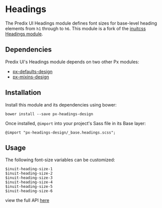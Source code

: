 # Headings

The Predix UI Headings module defines font sizes for base-level heading elements from `h1` through to `h6`. This module is a fork of the [inuitcss Headings module](https://github.com/inuitcss/base.headings).

## Dependencies

Predix UI's Headings module depends on two other Px modules:

* [px-defaults-design](https://github.com/PredixDev/px-defaults-design)
* [px-mixins-design](https://github.com/PredixDev/px-mixins-design)

## Installation

Install this module and its dependencies using bower:

    bower install --save px-headings-design

Once installed, `@import` into your project's Sass file in its Base layer:

    @import "px-headings-design/_base.headings.scss";

## Usage

The following font-size variables can be customized:

    $inuit-heading-size-1
    $inuit-heading-size-2
    $inuit-heading-size-3
    $inuit-heading-size-4
    $inuit-heading-size-5
    $inuit-heading-size-6

view the full API [here](http://predixdev.github.io/px-headings-design/)
